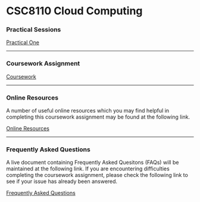 CSC8110 Cloud Computing
=======

### Practical Sessions ###

[Practical One](PracticalOne.md)

---
### Coursework Assignment ###

[Coursework](CSC8110%20Coursework%20Assignment%202014-15.pdf)

---

### Online Resources ###

A number of useful online resources which you may find helpful in completing this coursework assignment may be found at the following link.

[Online Resources](OnlineResources.md)

---

### Frequently Asked Questions ###

A live document containing Frequently Asked Quesitons (FAQs) will be maintained at the following link. If you are encountering difficulties completing the coursework assignment, please check the following link to see if your issue has already been answered.

[Frequently Asked Questions](FrequentlyAskedQuestions.md)
